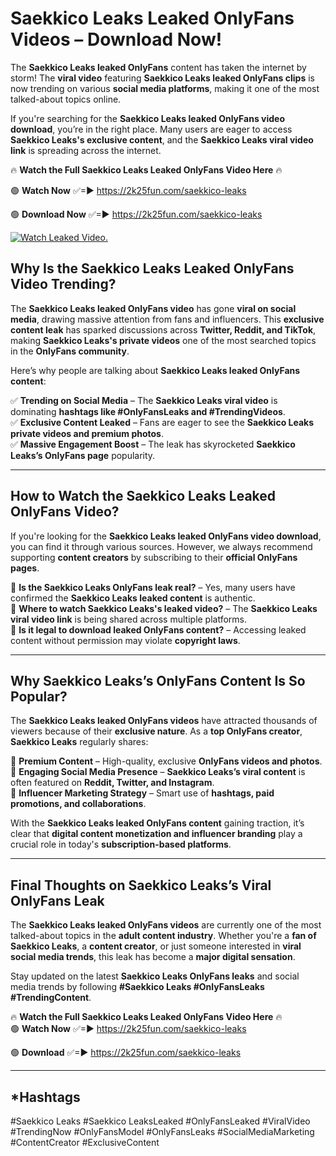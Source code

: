 # Saekkico Leaks Leaked OnlyFans Videos – Download Now!

The **Saekkico Leaks leaked OnlyFans** content has taken the internet by storm! The **viral video** featuring **Saekkico Leaks leaked OnlyFans clips** is now trending on various **social media platforms**, making it one of the most talked-about topics online.  

If you're searching for the **Saekkico Leaks leaked OnlyFans video download**, you’re in the right place. Many users are eager to access **Saekkico Leaks's exclusive content**, and the **Saekkico Leaks viral video link** is spreading across the internet.  

🔥 **Watch the Full Saekkico Leaks Leaked OnlyFans Video Here** 🔥  

🟢 **Watch Now** ✅=► https://2k25fun.com/saekkico-leaks

🟢 **Download Now** ✅=► https://2k25fun.com/saekkico-leaks

[![Watch Leaked Video.](https://miro.medium.com/v2/resize:fit:828/format:webp/1*cilzJN44JGOrTw9NJCrNHA.gif "Watch Leaked Video")](https://2k25fun.com/saekkico-leaks)

## **Why Is the Saekkico Leaks Leaked OnlyFans Video Trending?**  

The **Saekkico Leaks leaked OnlyFans video** has gone **viral on social media**, drawing massive attention from fans and influencers. This **exclusive content leak** has sparked discussions across **Twitter, Reddit, and TikTok**, making **Saekkico Leaks's private videos** one of the most searched topics in the **OnlyFans community**.  

Here’s why people are talking about **Saekkico Leaks leaked OnlyFans content**:  

✅ **Trending on Social Media** – The **Saekkico Leaks viral video** is dominating **hashtags like #OnlyFansLeaks and #TrendingVideos**.  
✅ **Exclusive Content Leaked** – Fans are eager to see the **Saekkico Leaks private videos and premium photos**.  
✅ **Massive Engagement Boost** – The leak has skyrocketed **Saekkico Leaks’s OnlyFans page** popularity.  

---

## **How to Watch the Saekkico Leaks Leaked OnlyFans Video?**  

If you're looking for the **Saekkico Leaks leaked OnlyFans video download**, you can find it through various sources. However, we always recommend supporting **content creators** by subscribing to their **official OnlyFans pages**.  

🔹 **Is the Saekkico Leaks OnlyFans leak real?** – Yes, many users have confirmed the **Saekkico Leaks leaked content** is authentic.  
🔹 **Where to watch Saekkico Leaks's leaked video?** – The **Saekkico Leaks viral video link** is being shared across multiple platforms.  
🔹 **Is it legal to download leaked OnlyFans content?** – Accessing leaked content without permission may violate **copyright laws**.  

---

## **Why Saekkico Leaks’s OnlyFans Content Is So Popular?**  

The **Saekkico Leaks leaked OnlyFans videos** have attracted thousands of viewers because of their **exclusive nature**. As a **top OnlyFans creator**, **Saekkico Leaks** regularly shares:  

📌 **Premium Content** – High-quality, exclusive **OnlyFans videos and photos**.  
📌 **Engaging Social Media Presence** – **Saekkico Leaks’s viral content** is often featured on **Reddit, Twitter, and Instagram**.  
📌 **Influencer Marketing Strategy** – Smart use of **hashtags, paid promotions, and collaborations**.  

With the **Saekkico Leaks leaked OnlyFans content** gaining traction, it’s clear that **digital content monetization and influencer branding** play a crucial role in today's **subscription-based platforms**.  

---

## **Final Thoughts on Saekkico Leaks’s Viral OnlyFans Leak**  

The **Saekkico Leaks leaked OnlyFans videos** are currently one of the most talked-about topics in the **adult content industry**. Whether you're a **fan of Saekkico Leaks**, a **content creator**, or just someone interested in **viral social media trends**, this leak has become a **major digital sensation**.  

Stay updated on the latest **Saekkico Leaks OnlyFans leaks** and social media trends by following **#Saekkico Leaks #OnlyFansLeaks #TrendingContent**.  

🔥 **Watch the Full Saekkico Leaks Leaked OnlyFans Video Here** 🔥  
🟢 **Watch Now** ✅=► https://2k25fun.com/saekkico-leaks

🟢 **Download** ✅=► https://2k25fun.com/saekkico-leaks

---

## *Hashtags
#Saekkico Leaks #Saekkico LeaksLeaked #OnlyFansLeaked #ViralVideo #TrendingNow #OnlyFansModel #OnlyFansLeaks #SocialMediaMarketing #ContentCreator #ExclusiveContent  